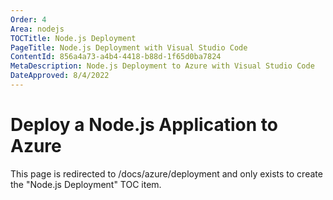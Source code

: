 ```yaml
---
Order: 4
Area: nodejs
TOCTitle: Node.js Deployment
PageTitle: Node.js Deployment with Visual Studio Code
ContentId: 856a4a73-a4b4-4418-b88d-1f65d0ba7824
MetaDescription: Node.js Deployment to Azure with Visual Studio Code
DateApproved: 8/4/2022
---
```

# Deploy a Node.js Application to Azure

This page is redirected to /docs/azure/deployment and only exists to create the "Node.js Deployment" TOC item.
